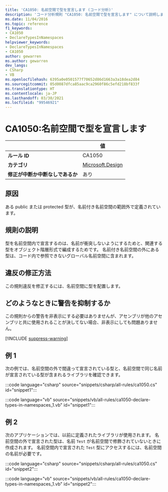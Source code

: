```yaml
---
title: 'CA1050: 名前空間で型を宣言します (コード分析)'
description: 'コード分析規則 "CA1050: 名前空間で型を宣言します" について説明します'
ms.date: 11/04/2016
ms.topic: reference
f1_keywords:
- CA1050
- DeclareTypesInNamespaces
helpviewer_keywords:
- DeclareTypesInNamespaces
- CA1050
author: gewarren
ms.author: gewarren
dev_langs:
- CSharp
- VB
ms.openlocfilehash: 6395a0e0501577f70652d86d1663a3a18dea2d84
ms.sourcegitcommit: 05d0087dfca85aac9ca2960f86c5efd218bf833f
ms.translationtype: HT
ms.contentlocale: ja-JP
ms.lasthandoff: 03/30/2021
ms.locfileid: "99546921"
---
```

# <a name="ca1050-declare-types-in-namespaces"></a>CA1050:名前空間で型を宣言します

| | 値 |
|-|-|
| **ルール ID** |CA1050|
| **カテゴリ** |[Microsoft.Design](design-warnings.md)|
| **修正が中断か中断なしであるか** |あり|

## <a name="cause"></a>原因

ある public または protected 型が、名前付き名前空間の範囲外で定義されています。

## <a name="rule-description"></a>規則の説明

型を名前空間内で宣言するのは、名前が衝突しないようにするためと、関連する型をオブジェクト階層形式で編成するためです。 名前付き名前空間の外にある型は、コード内で参照できないグローバル名前空間に含まれます。

## <a name="how-to-fix-violations"></a>違反の修正方法

この規則違反を修正するには、名前空間に型を配置します。

## <a name="when-to-suppress-warnings"></a>どのようなときに警告を抑制するか

この規則からの警告を非表示にする必要はありませんが、アセンブリが他のアセンブリと共に使用されることが決してない場合、非表示にしても問題ありません。

[!INCLUDE [suppress-warning](../../../../includes/code-analysis/suppress-warning.md)]

## <a name="example-1"></a>例 1

次の例では、名前空間の外で間違って宣言されている型と、名前空間で同じ名前が宣言されている型が含まれるライブラリを確認できます。

:::code language="csharp" source="snippets/csharp/all-rules/ca1050.cs" id="snippet1":::

:::code language="vb" source="snippets/vb/all-rules/ca1050-declare-types-in-namespaces_1.vb" id="snippet1":::

## <a name="example-2"></a>例 2

次のアプリケーションでは、以前に定義されたライブラリが使用されます。 名前空間の外で宣言された型は、名前 `Test` が名前空間で修飾されていないときに作成されます。 名前空間内で宣言された `Test` 型にアクセスするには、名前空間の名前が必要です。

:::code language="csharp" source="snippets/csharp/all-rules/ca1050.cs" id="snippet2":::

:::code language="vb" source="snippets/vb/all-rules/ca1050-declare-types-in-namespaces_1.vb" id="snippet2":::
